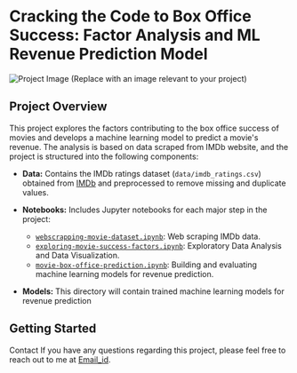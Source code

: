 # Cracking the Code to Box Office Success: Factor Analysis and ML Revenue Prediction Model

![Project Image](images/project_image.jpg) (Replace with an image relevant to your project)

## Project Overview

This project explores the factors contributing to the box office success of movies and develops a machine learning model to predict a movie's revenue. The analysis is based on data scraped from IMDb website, and the project is structured into the following components:

- **Data:** Contains the IMDb ratings dataset (`data/imdb_ratings.csv`) obtained from [IMDb](https://www.imdb.com/search/title/?title_type=feature&num_votes=5000,&languages=en&sort=boxoffice_gross_us,desc&explore=genres&view=advanced) and preprocessed to remove missing and duplicate values.

- **Notebooks:** Includes Jupyter notebooks for each major step in the project:
  - [`webscrapping-movie-dataset.ipynb`](notebooks/webscrapping-movie-dataset.ipynb): Web scraping IMDb data.
  - [`exploring-movie-success-factors.ipynb`](notebooks/exploring-movie-success-factors.ipynb): Exploratory Data Analysis and Data Visualization.
  - [`movie-box-office-prediction.ipynb`](notebooks/movie-box-office-prediction.ipynb): Building and evaluating machine learning models for revenue prediction.

- **Models:** This directory will contain trained machine learning models for revenue prediction 

## Getting Started



Contact
If you have any questions regarding this project, please feel free to reach out to me at [Email_id](shreygupta0509@gmail.com).
